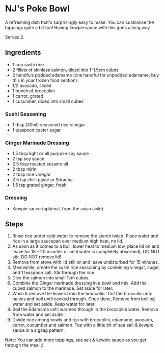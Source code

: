 # NJ's Poke Bowl

A refreshing dish that's surprisingly easy to make. You can customise the toppings quite a bit too! Having kewpie sauce with this goes a long way.

Serves 2.

## Ingredients

- 1 cup sushi rice
- 2 fillets of skinless salmon, diced into 1-1.5cm cubes
- 2 handfuls podded edamame (one handful for unpodded edamame; buy this in your frozen food section)
- 1/2 avocado, sliced
- 1 bunch of broccolini
- 1 carrot, grated
- 1 cucumber, diced into small cubes

### Sushi Seasoning
- 1 tbsp (30ml) seasoned rice vinegar
- 1 teaspoon caster sugar

### Ginger Marinade Dressing
- 1.5 tbsp light or all purpose soy sauce
- 2 tsp soy sauce
- 2.5 tbsp toasted sesame oil
- 2 tbsp mirin
- 2 tbsp rice vinegar
- 2.5 tsp chilli paste or Sriracha
- 1.5 tsp grated ginger, fresh


### Dressing
- Kewpie sauce (optional, from the asian aisle)

## Steps

1. Rinse rice under cold water to remove the starch twice. Place water and rice in a large saucepan over medium high heat, no lid.
2. As soon as it comes to a boil, lower heat to medium low, place lid on and leave for 18 - 20 minutes or until water is completely absorbed). DO NOT stir, DO NOT remove lid!
3. Remove from stove with lid still on and leave undisturbed for 15 minutes.
4. Meanwhile, create the sushi rice seasoning by combining vinegar, sugar, and 1 teaspoon salt. Stir through the rice.
5. Dice the salmon into small 1cm cubes.
6. Combine the Ginger marinade dressing in a bowl and mix. Add the cubed salmon to the marinade. Set aside for later.
7. Wash & remove the leaves from the broccolini. Cut the broccolini into halves and boil until cooked through. Once done, Remove from boiling water and set aside. Keep water for later.
8. Boil the Edamame until warmed through in the broccolini water. Remove from water and set aside
9. Divide rice among bowls and top with broccolini, edamame, avocado, carrot, cucumber and salmon. Top with a little bit of sea salt & kewpie sauce in a zigzag pattern.

Note: You can add more toppings, sea salt & kewpie sauce as you get through the meal :)
